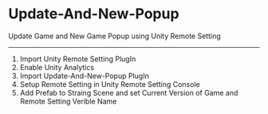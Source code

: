 # Update-And-New-Popup
Update Game and New Game Popup using Unity Remote Setting


------------------------------------------

1) Import Unity Remote Setting PlugIn
2) Enable Unity Analytics
3) Import Update-And-New-Popup PlugIn
4) Setup Remote Setting in Unity Remote Setting Console 
5) Add Prefab to Straing Scene and set Current Version of Game and Remote Setting Verible Name
